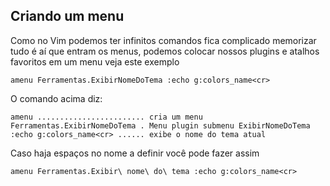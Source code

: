 Criando um menu 
---------------

Como no Vim podemos ter infinitos comandos fica complicado memorizar
tudo é aí que entram os menus, podemos colocar nossos plugins e atalhos
favoritos em um menu veja este exemplo
```
amenu Ferramentas.ExibirNomeDoTema :echo g:colors_name<cr>
```
O comando acima diz:
```
amenu ........................ cria um menu
Ferramentas.ExibirNomeDoTema . Menu plugin submenu ExibirNomeDoTema
:echo g:colors_name<cr> ...... exibe o nome do tema atual
```
Caso haja espaços no nome a definir você pode fazer assim
```
amenu Ferramentas.Exibir\ nome\ do\ tema :echo g:colors_name<cr>
```
